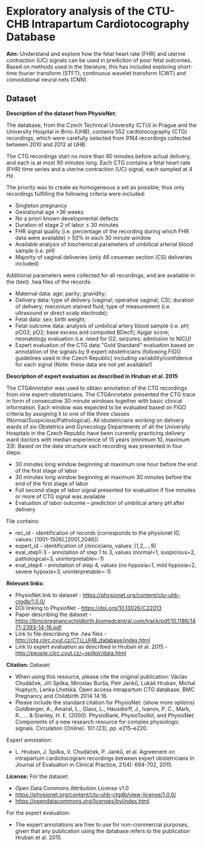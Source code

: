 # Exploratory analysis of the CTU-CHB Intrapartum Cardiotocography Database

**Aim:** Understand and explore how the fetal heart rate (FHR) and uterine contraction (UC) signals can be used in prediction of poor fetal outcomes. Based on methods used in the literature, this has included exploring short-time fourier transform (STFT), continuous wavelet transform (CWT) and convolutional neural nets (CNN).

## Dataset

**Description of the dataset from PhysioNet:**

The database, from the Czech Technical University (CTU) in Prague and the University Hospital in Brno (UHB), contains 552 cardiotocography (CTG) recordings, which were carefully selected from 9164 recordings collected between 2010 and 2012 at UHB.

The CTG recordings start no more than 90 minutes before actual delivery, and each is at most 90 minutes long. Each CTG contains a fetal heart rate (FHR) time series and a uterine contraction (UC) signal, each sampled at 4 Hz.

The priority was to create as homogeneous a set as possible; thus only recordings fulfilling the following criteria were included:

* Singleton pregnancy
* Gestational age >36 weeks
* No a priori known developmental defects
* Duration of stage 2 of labor ≤ 30 minutes
* FHR signal quality (i.e. percentage of the recording during which FHR data were available) > 50% in each 30 minute window
* Available analysis of biochemical parameters of umbilical arterial blood sample (i.e. pH)
* Majority of vaginal deliveries (only 46 cesarean section (CS) deliveries included)

Additional parameters were collected for all recordings, and are available in the (text) .hea files of the records:

* Maternal data: age; parity; gravidity;
* Delivery data: type of delivery (vaginal; operative vaginal; CS); duration of delivery; meconium stained fluid; type of measurement (i.e. ultrasound or direct scalp electrode);
* Fetal data: sex; birth weight;
* Fetal outcome data: analysis of umbilical artery blood sample (i.e. pH; pCO2; pO2; base excess and computed BDecf); Apgar score; neonatology evaluation (i.e. need for O2; seizures; admission to NICU)
* Expert evaluation of the CTG data "Gold Standard" evaluation based on annotation of the signals by 9 expert obstetricians (following FIGO guidelines used in the Czech Republic) including variability/confidence for each signal (Note: these data are not yet available!)

**Description of expert evaluation as described in Hruban et al. 2015**

The CTGAnnotator was used to obtain annotation of the CTG recordings from nine expert-obstetricians. The CTGAnnotator presented the CTG trace in form of consecutive 30-minute windows together with basic clinical information. Each window was expected to be evaluated based on FIGO criteria by assigning it to one of the three classes (Normal/Suspicious/Pathological). All obstetricians working on delivery wards of six Obstetrics and Gynecology Departments of all the University Hospitals in the Czech Republic have been currently practicing delivery ward doctors with median experience of 15 years (minimum 10, maximum 33). Based on the data structure each recording was presented in four steps:
* 30 minutes long window beginning at maximum one hour before the end of the first stage of labor
* 30 minutes long window beginning at maximum 30 minutes before the end of the first stage of labor
* Full second stage of labor signal presented for evaluation if five minutes or more of CTG signal was available
* Evaluation of labor outcome – prediction of umbilical artery pH after delivery

File contains:
* rec_id - identification of records (corresponds to the physionet ID, values: [1001-1506],[2001,2046])
* expert_id - identification of clinicicians, values: [1,2,...,9]
* eval_step1-3 - annotation of step 1 to 3, values (normal=1, suspicious=2, pathological=3, uninterpretable=-1)
* eval_step4 - annotation of step 4, values (no hypoxia=1, mild hypoxia=2, severe hypoxia=3, uninterpretable=-1)

**Relevant links:**
* PhysioNet link to dataset - https://physionet.org/content/ctu-uhb-ctgdb/1.0.0/
* DOI linking to PhysioNet - https://doi.org/10.13026/C22013
* Paper describing the dataset - https://bmcpregnancychildbirth.biomedcentral.com/track/pdf/10.1186/1471-2393-14-16.pdf
* Link to file describing the .hea files - http://ctg.ciirc.cvut.cz/CTU_UHB_database/index.html
* Link to expert evaluation as described in Hruban et al. 2015 - http://people.ciirc.cvut.cz/~spilkjir/data.html

**Citation:**
Dataset:
* When using this resource, please cite the original publication: Václav Chudáček, Jiří Spilka, Miroslav Burša, Petr Janků, Lukáš Hruban, Michal Huptych, Lenka Lhotská. Open access intrapartum CTG database. BMC Pregnancy and Childbirth 2014 14:16.
* Please include the standard citation for PhysioNet: (show more options) Goldberger, A., Amaral, L., Glass, L., Hausdorff, J., Ivanov, P. C., Mark, R., ... & Stanley, H. E. (2000). PhysioBank, PhysioToolkit, and PhysioNet: Components of a new research resource for complex physiologic signals. Circulation [Online]. 101 (23), pp. e215–e220.

Expert annotation:
* L. Hruban, J. Spilka, V. Chudáček, P. Janků, et al. Agreement on intrapartum cardiotocogram recordings between expert obstetricians In Journal of Evaluation in Clinical Practice, 21(4): 694-702, 2015.

**License:**
For the dataset:
* Open Data Commons Attribution License v1.0 
* https://physionet.org/content/ctu-uhb-ctgdb/view-license/1.0.0/
* https://opendatacommons.org/licenses/by/index.html

For the expert evaluation:
* The expert annotations are free to use for non-commercial purposes, given that any publication using the database refers to the publication Hruban et al. 2015
